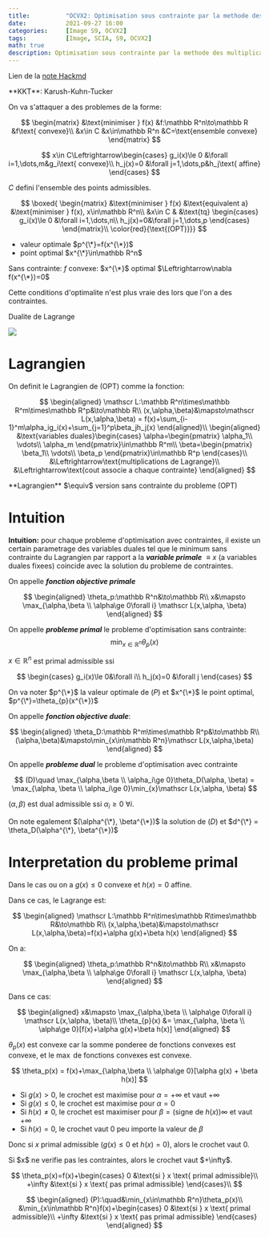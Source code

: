 ```yaml
---
title:          "OCVX2: Optimisation sous contrainte par la methode des multiplicateurs de Lagrangre et conditions KKT"
date:           2021-09-27 16:00
categories:     [Image S9, OCVX2]
tags:           [Image, SCIA, S9, OCVX2]
math: true
description: Optimisation sous contrainte par la methode des multiplicateurs de Lagrangre et conditions KKT
---
```

Lien de la [note Hackmd](https://hackmd.io/@lemasymasa/HJVxl8kVt)

<div class="alert alert-info" role="alert" markdown="1">
**KKT**: Karush-Kuhn-Tucker
</div>

On va s'attaquer a des problemes de la forme:

$$
\begin{matrix}
&\text{minimiser } f(x) &f:\mathbb R^n\to\mathbb R &f\text{ convexe}\\
&x\in C &x\in\mathbb R^n &C=\text{ensemble convexe}
\end{matrix}
$$

$$
x\in C\Leftrightarrow\begin{cases}
g_i(x)\le 0 &\forall i=1,\dots,m&g_i\text{ convexe}\\
h_j(x)=0 &\forall j=1,\dots,p&h_j\text{ affine}
\end{cases}
$$

$C$ defini l'ensemble des points admissibles.

$$
\boxed{
\begin{matrix}
&\text{minimiser } f(x) &\text{equivalent a} &\text{minimiser } f(x), x\in\mathbb R^n\\
&x\in C & &\text{tq} \begin{cases}
g_i(x)\le 0 &\forall i=1,\dots,n\\
h_j(x)=0&\forall j=1,\dots,p
\end{cases}
\end{matrix}\\
\color{red}{\text{(OPT)}}}
$$

- valeur optimale $p^{\*}=f(x^{\*})$
- point optimal $x^{\*}\in\mathbb R^n$

Sans contrainte: $f$ convexe: $x^{\*}$ optimal $\Leftrightarrow\nabla f(x^{\*})=0$

<div class="alert alert-warning" role="alert" markdown="1">

Cette conditions d'optimalite n'est plus vraie des lors que l'on a des contraintes.

<div class="alert alert-danger" role="alert" markdown="1">
Dualite de Lagrange
</div>

</div>

![](https://i.imgur.com/vd6PrQC.png)

# Lagrangien

On definit le Lagrangien de (OPT) comme la fonction:

$$
\begin{aligned}
\mathscr L:\mathbb R^n\times\mathbb R^m\times\mathbb R^p&\to\mathbb R\\
(x,\alpha,\beta)&\mapsto\mathscr L(x,\alpha,\beta) = f(x)+\sum_{i-1}^m\alpha_ig_i(x)+\sum_{j=1}^p\beta_jh_j(x)
\end{aligned}\\
\begin{aligned}
&\text{variables duales}\begin{cases}
\alpha=\begin{pmatrix}
\alpha_1\\
\vdots\\
\alpha_m
\end{pmatrix}\in\mathbb R^m\\
\beta=\begin{pmatrix}
\beta_1\\
\vdots\\
\beta_p
\end{pmatrix}\in\mathbb R^p
\end{cases}\\
&\Leftrightarrow\text{multiplications de Lagrange}\\
&\Leftrightarrow\text{cout associe a chaque contrainte}
\end{aligned}
$$

<div class="alert alert-info" role="alert" markdown="1">
**Lagrangien** $\equiv$ version sans contrainte du probleme (OPT)
</div>

# Intuition

**Intuition:** pour chaque probleme d'optimisation avec contraintes, il existe un certain parametrage des variables duales tel que le minimum sans contrainte du Lagrangien par rapport a la ***variable primale*** $\equiv x$ (a variables duales fixees) coincide avec la solution du probleme de contraintes.

On appelle ***fonction objective primale***

$$
\begin{aligned}
\theta_p:\mathbb R^n&\to\mathbb R\\
x&\mapsto \max_{\alpha,\beta \\ \alpha\ge 0\forall i} \mathscr L(x,\alpha, \beta)
\end{aligned}
$$

On appelle ***probleme primal*** le probleme d'optimisation sans contrainte: $$\min_{x\in\mathbb R^n}\theta_{p}(x)$$

$x\in\mathbb R^n$ est primal admissible ssi

$$
\begin{cases}
g_i(x)\le 0&\forall i\\
h_j(x)=0 &\forall j
\end{cases}
$$

<div class="alert alert-warning" role="alert" markdown="1">

On va noter $p^{\*}$ la valeur optimale de $(P)$ et $x^{\*}$ le point optimal, $p^{\*}=\theta_{p}(x^{\*})$

</div>

On appelle ***fonction objective duale***:

$$
\begin{aligned}
\theta_D:\mathbb R^m\times\mathbb R^p&\to\mathbb R\\
(\alpha,\beta)&\mapsto\min_{x\in\mathbb R^n}\mathscr L(x,\alpha,\beta)
\end{aligned}
$$

On appelle ***probleme dual*** le probleme d'optimisation avec contrainte

$$
(D)\quad \max_{\alpha,\beta \\ \alpha_i\ge 0}\theta_D(\alpha, \beta) = \max_{\alpha, \beta \\ \alpha_i\ge 0}\min_{x}\mathscr L(x,\alpha, \beta)
$$

$(\alpha,\beta)$ est dual admissible ssi $\alpha_i\ge0$ $\forall i$.

On note egalement $(\alpha^{\*}, \beta^{\*})$ la solution de $(D)$ et $d^{\*} = \theta_D(\alpha^{\*}, \beta^{\*})$

# Interpretation du probleme primal

Dans le cas ou on a $g(x)\le0$ convexe et $h(x)=0$ affine.

Dans ce cas, le Lagrange est:

$$
\begin{aligned}
\mathscr L:\mathbb R^n\times\mathbb R\times\mathbb R&\to\mathbb R\\
(x,\alpha,\beta)&\mapsto\mathscr L(x,\alpha,\beta)=f(x)+\alpha g(x)+\beta h(x)
\end{aligned}
$$

On a:

$$
\begin{aligned}
\theta_p:\mathbb R^n&\to\mathbb R\\
x&\mapsto \max_{\alpha,\beta \\ \alpha\ge 0\forall i} \mathscr L(x,\alpha, \beta)
\end{aligned}
$$

Dans ce cas:

$$
\begin{aligned}
x&\mapsto \max_{\alpha,\beta \\ \alpha\ge 0\forall i} \mathscr L(x,\alpha, \beta)\\
\theta_{p}(x) &= \max_{\alpha, \beta \\ \alpha\ge 0}[f(x)+\alpha g(x)+\beta h(x)]
\end{aligned}
$$

<div class="alert alert-success" role="alert" markdown="1">

$\theta_p(x)$ est convexe car la somme ponderee de fonctions convexes est convexe, et le $\max$ de fonctions convexes est convexe.

</div>

$$
\theta_p(x) = f(x)+\max_{\alpha,\beta \\ \alpha\ge 0}[\alpha g(x) + \beta h(x)]
$$

- Si $g(x)\gt 0$, le crochet est maximise pour $\alpha=+\infty$ et vaut $+\infty$
- Si $g(x)\le 0$, le crochet est maximise pour $\alpha=0$
- Si $h(x)\neq 0$, le crochet est maximiser pour $\beta=(\text{signe de }h(x))\infty$ et vaut $+\infty$
- Si $h(x)=0$, le crochet vaut $0$ peu importe la valeur de $\beta$

<div class="alert alert-success" role="alert" markdown="1">

Donc si $x$ primal admissible $(g(x) \le 0$ et $h(x)=0)$, alors le crochet vaut $0$.

</div>

<div class="alert alert-danger" role="alert" markdown="1">
Si $x$ ne verifie pas les contraintes, alors le crochet vaut $+\infty$.
</div>

$$
\theta_p(x)=f(x)+\begin{cases}
0 &\text{si } x \text{ primal admissible}\\
+\infty &\text{si } x \text{ pas primal admissible}
\end{cases}\\
$$

<div class="alert alert-info" role="alert" markdown="1">

$$
\begin{aligned}
(P):\quad&\min_{x\in\mathbb R^n}\theta_p(x)\\
&\min_{x\in\mathbb R^n}f(x)+\begin{cases}
0 &\text{si } x \text{ primal admissible}\\
+\infty &\text{si } x \text{ pas primal admissible}
\end{cases}
\end{aligned}
$$

</div>